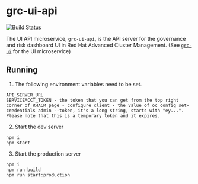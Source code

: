 # grc-ui-api
[![Build Status](https://travis-ci.com/open-cluster-management/grc-ui-api.svg?token=1xoYGv8XzWhB2heDk2My&branch=master)](https://travis-ci.com/open-cluster-management/grc-ui-api)

The UI API microservice, `grc-ui-api`, is the API server for the governance and risk dashboard UI in Red Hat Advanced Cluster Management. (See [`grc-ui`](https://github.com/open-cluster-management/grc-ui) for the UI microservice)

## Running
1. The following environment variables need to be set.
```
API_SERVER_URL
SERVICEACCT_TOKEN - the token that you can get from the top right corner of RHACM page - configure client - the value of oc config set-credentials admin --token, it's a long string, starts with "ey...". Please note that this is a temporary token and it expires.
```
2. Start the dev server
```
npm i
npm start
```
3. Start the production server
```
npm i
npm run build
npm run start:production
```

